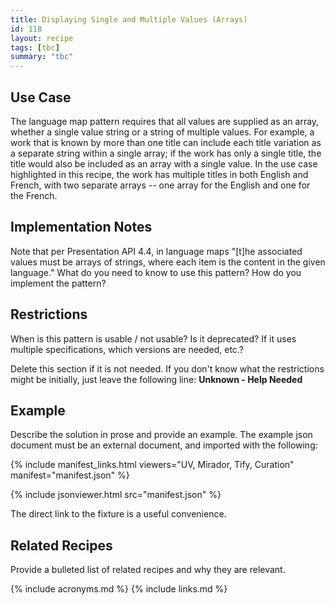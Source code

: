 ```yaml
---
title: Displaying Single and Multiple Values (Arrays)
id: 118
layout: recipe
tags: [tbc]
summary: "tbc"
---
```


## Use Case

The language map pattern requires that all values are supplied as an array, whether a single value string or a string of multiple values. For example, a work that is known by more than one title can include each title variation as a separate string within a single array; if the work has only a single title, the title would also be included as an array with a single value. In the use case highlighted in this recipe, the work has multiple titles in both English and French, with two separate arrays -- one array for the English and one for the French.

## Implementation Notes

Note that per Presentation API 4.4, in language maps "[t]he associated values must be arrays of strings, where each item is the content in the given language."
What do you need to know to use this pattern?
How do you implement the pattern?

## Restrictions

When is this pattern is usable / not usable? Is it deprecated? If it uses multiple specifications, which versions are needed, etc.?

Delete this section if it is not needed.
If you don't know what the restrictions might be initially, just leave the following line:
**Unknown - Help Needed**

## Example

Describe the solution in prose and provide an example.
The example json document must be an external document, and imported with the following:

{% include manifest_links.html viewers="UV, Mirador, Tify, Curation" manifest="manifest.json" %}

{% include jsonviewer.html src="manifest.json" %}

The direct link to the fixture is a useful convenience.

## Related Recipes

Provide a bulleted list of related recipes and why they are relevant.

{% include acronyms.md %}
{% include links.md %}
